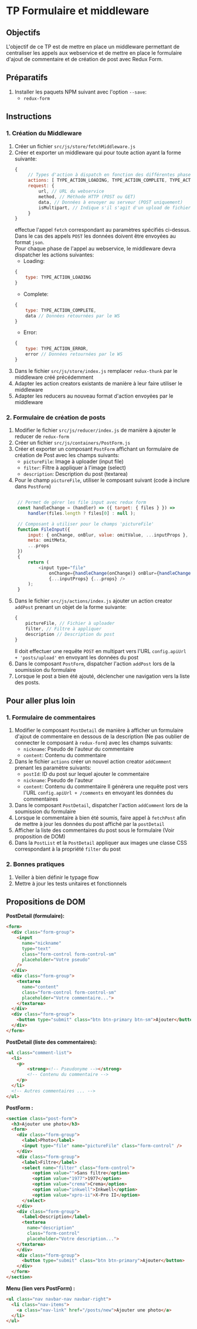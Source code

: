 # TP Formulaire et middleware

## Objectifs

L'objectif de ce TP est de mettre en place un middleware permettant de centraliser les appels aux webservice et de mettre en place le formulaire d'ajout de commentaire et de création de post avec Redux Form.

## Préparatifs

1. Installer les paquets NPM suivant avec l'option `--save`:
   - `redux-form`

## Instructions

### 1. Création du Middleware

1. Créer un fichier `src/js/store/fetchMiddleware.js`
2. Créer et exporter un middleware qui pour toute action ayant la forme suivante:
   ```js
   {
        // Types d'action à dispatch en fonction des différentes phases
        actions: [ TYPE_ACTION_LOADING, TYPE_ACTION_COMPLETE, TYPE_ACTION_ERROR ]
        request: {
            url, // URL du webservice
            method, // Méthode HTTP (POST ou GET)
            data, // Données à envoyer au serveur (POST uniquement)
            isMultipart, // Indique s'il s'agit d'un upload de fichier
        }
   }
   ```
   effectue l'appel `fetch` correspondant au paramètres spécifiés ci-dessus.<br />
   Dans le cas des appels `POST` les données doivent être envoyées au format `json`.<br />
   Pour chaque phase de l'appel au webservice, le middleware devra dispatcher les actions suivantes:
    - Loading:
    ```js
    {
        type: TYPE_ACTION_LOADING
    }
    ```
    - Complete:
    ```js
    {
        type: TYPE_ACTION_COMPLETE,
        data // Données retournées par le WS
    }
    ```
    - Error:
    ```js
    {
        type: TYPE_ACTION_ERROR,
        error // Données retournées par le WS
    }
    ```
3. Dans le fichier `src/js/store/index.js` remplacer `redux-thunk` par le middleware créé précédemment
4. Adapter les action creators existants de manière à leur faire utiliser le middleware
5. Adapter les reducers au nouveau format d'action envoyées par le middleware

### 2. Formulaire de création de posts

1.  Modifier le fichier `src/js/reducer/index.js` de manière à ajouter le reducer de `redux-form`
2. Créer un fichier `src/js/containers/PostForm.js`
3. Créer et exporter un composant `PostForm` affichant un formulaire de création de Post avec les champs suivants:
    - `pictureFile`: Image à uploader (input file)
    - `filter`: Filtre à appliquer à l'image (select)
    - `description`: Description du post (textarea)
4. Pour le champ `pictureFile`, utiliser le composant suivant (code à inclure dans `PostForm`)
   ```js
   
    // Permet de gérer les file input avec redux form
    const handleChange = (handler) => ({ target: { files } }) =>
        handler(files.length ? files[0] : null );

    // Composant à utiliser pour le champs 'pictureFile'
    function FileInput({
        input: { onChange, onBlur, value: omitValue, ...inputProps },
        meta: omitMeta,
        ...props
    })
    {
        return (
            <input type="file"
                onChange={handleChange(onChange)} onBlur={handleChange(onBlur)}
                {...inputProps} {...props} />
        );
    }
   ```
5. Dans le fichier `src/js/actions/index.js` ajouter un action creator `addPost` prenant un objet de la forme suivante:
   ```js
   {
       pictureFile, // Fichier à uploader
       filter, // Filtre à appliquer
       description // Description du post
   }
   ```
   Il doit effectuer une requête `POST` en multipart vers l'URL `config.apiUrl + 'posts/upload'` en envoyant les données du post
6. Dans le composant `PostForm`, dispatcher l'action `addPost` lors de la soumission du formulaire
7. Lorsque le post a bien été ajouté, déclencher une navigation vers la liste des posts.


## Pour aller plus loin

### 1. Formulaire de commentaires

1.  Modifier le composant `PostDetail` de manière à afficher un formulaire d'ajout de commentaire en dessous de la description (Ne pas oublier de connecter le composant à `redux-form`) avec les champs suivants:
    - `nickname`: Pseudo de l'auteur du commentaire
    - `content`: Contenu du commentaire
2.  Dans le fichier `actions` créer un nouvel action creator `addComment` prenant les paramètre suivants:
    - `postId`: ID du post sur lequel ajouter le commentaire
    - `nickname`: Pseudo de l'auteur
    - `content`: Contenu du commentaire
  Il génèrera une requête post vers l'URL `config.apiUrl + /comments` en envoyant les données du commentaires
3. Dans le composant `PostDetail`, dispatcher l'action `addComment` lors de la soumission du formulaire
4. Lorsque le commentaire à bien été soumis, faire appel à `fetchPost` afin de mettre à jour les données du post affiché par la `postDetail`
5. Afficher la liste des commentaires du post sous le formulaire (Voir proposition de DOM)
6. Dans la `PostList` et la `PostDetail` appliquer aux images une classe CSS correspondant à la propriété `filter` du post 

### 2. Bonnes pratiques

1. Veiller à bien définir le typage flow
2. Mettre à jour les tests unitaires et fonctionnels

## Propositions de DOM

**PostDetail (formulaire):**

```html
<form>
  <div class="form-group">
    <input
      name="nickname"
      type="text"
      class="form-control form-control-sm"
      placeholder="Votre pseudo"
    />
  </div>
  <div class="form-group">
    <textarea
      name="content"
      class="form-control form-control-sm"
      placeholder="Votre commentaire...">
    </textarea>
  </div>
  <div class="form-group">
    <button type="submit" class="btn btn-primary btn-sm">Ajouter</button>
  </div>
</form>
```

**PostDetail (liste des commentaires):**

```html
<ul class="comment-list">
  <li>
    <p>
        <strong><!-- Pseudonyme --></strong>
        <!-- Contenu du commentaire -->
    </p>
  </li>
  <!-- Autres commentaires ... -->
</ul>
```

**PostForm :**

```html
<section class="post-form">
  <h3>Ajouter une photo</h3>
  <form>
    <div class="form-group">
      <label>Photo</label>
      <input type="file" name="pictureFile" class="form-control" />
    </div>
    <div class="form-group">
      <label>Filtre</label>
      <select name="filter" class="form-control">
          <option value="">Sans filtre</option>
          <option value="1977">1977</option>
          <option value="crema">Crema</option>
          <option value="inkwell">Inkwell</option>
          <option value="xpro-ii">X-Pro II</option>
      </select>
    </div>
    <div class="form-group">
      <label>Description</label>
      <textarea
        name="description"
        class="form-control"
        placeholder="Votre description...">
    </textarea>
    </div>
    <div class="form-group">
      <button type="submit" class="btn btn-primary">Ajouter</button>
    </div>
  </form>
</section>
```

**Menu (lien vers PostForm) :**

```html
<ul class="nav navbar-nav navbar-right">
  <li class="nav-items">
    <a class="nav-link" href="/posts/new">Ajouter une photo</a>
  </li>
</ul>
```